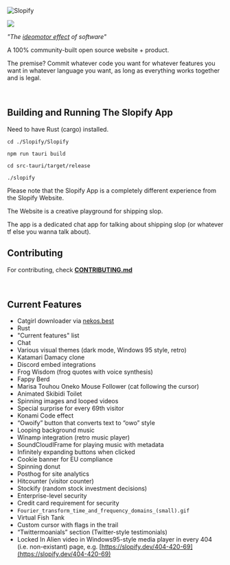 ![Slopify](SlopifyLogo.png)

[![](https://dcbadge.limes.pink/api/server/sPbES34ZsA)](https://discord.gg/sPbES34ZsA)

_"The [ideomotor effect](https://www.newmanmentalism.com/blog/a-mentalist-explains-how-ouija-boards-work-and-the-ideomotor-effect) of software"_

A 100% community-built open source website + product.

The premise? Commit whatever code you want for whatever features you want in whatever language you want, as long as everything works together and is legal.

<br>

## Building and Running The Slopify App

Need to have Rust (cargo) installed.

`cd ./Slopify/Slopify`

`npm run tauri build`

`cd src-tauri/target/release`

`./slopify`

Please note that the Slopify App is a completely different experience from the Slopify Website.

The Website is a creative playground for shipping slop.

The app is a dedicated chat app for talking about shipping slop (or whatever tf else you wanna talk about).

## Contributing

For contributing, check **[CONTRIBUTING.md](https://github.com/DishpitDev/Slopify/blob/main/CONTRIBUTING.md)**

<br>

## Current Features

- Catgirl downloader via [nekos.best](https://nekos.best)
- Rust
- "Current features" list
- Chat
- Various visual themes (dark mode, Windows 95 style, retro)
- Katamari Damacy clone
- Discord embed integrations
- Frog Wisdom (frog quotes with voice synthesis)
- Fappy Berd
- Marisa Touhou Oneko Mouse Follower (cat following the cursor)
- Animated Skibidi Toilet
- Spinning images and looped videos
- Special surprise for every 69th visitor
- Konami Code effect
- “Owoify” button that converts text to “owo” style
- Looping background music
- Winamp integration (retro music player)
- SoundCloudIFrame for playing music with metadata
- Infinitely expanding buttons when clicked
- Cookie banner for EU compliance
- Spinning donut
- Posthog for site analytics
- Hitcounter (visitor counter)
- Stockify (random stock investment decisions)
- Enterprise-level security
- Credit card requirement for security
- `Fourier_transform_time_and_frequency_domains_(small).gif`
- Virtual Fish Tank
- Custom cursor with flags in the trail
- “Twittermoanials” section (Twitter-style testimonials)
- Locked In Alien video in Windows95-style media player in every 404 (i.e. non-existant) page, e.g. [https://slopify.dev/404-420-69](https://slopify.dev/404-420-69)
